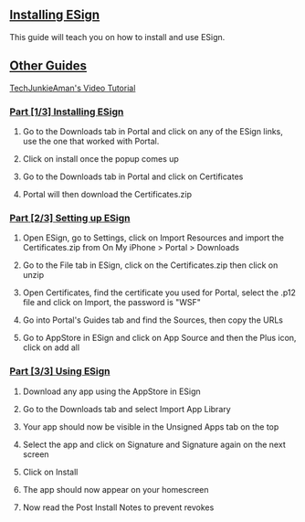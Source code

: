 ## [Installing ESign](accent://)

This guide will teach you on how to install and use ESign.

## [Other Guides](accent://)

[TechJunkieAman's Video Tutorial](https://www.youtube.com/watch?v=MwKJjGlXni0)

### [Part [1/3] Installing ESign](accent://)

1. Go to the Downloads tab in Portal and click on any of the ESign links, use the one that worked with Portal.

2. Click on install once the popup comes up

3. Go to the Downloads tab in Portal and click on Certificates

4. Portal will then download the Certificates.zip

### [Part [2/3] Setting up ESign](accent://)

1. Open ESign, go to Settings, click on Import Resources and import the Certificates.zip from On My iPhone > Portal > Downloads

2. Go to the File tab in ESign, click on the Certificates.zip then click on unzip

3. Open Certificates, find the certificate you used for Portal, select the .p12 file and click on Import, the password is "WSF"

4. Go into Portal's Guides tab and find the Sources, then copy the URLs

5. Go to AppStore in ESign and click on App Source and then the Plus icon, click on add all

### [Part [3/3] Using ESign](accent://)

1. Download any app using the AppStore in ESign

2. Go to the Downloads tab and select Import App Library

3. Your app should now be visible in the Unsigned Apps tab on the top

4. Select the app and click on Signature and Signature again on the next screen

5. Click on Install

6. The app should now appear on your homescreen

7. Now read the Post Install Notes to prevent revokes
